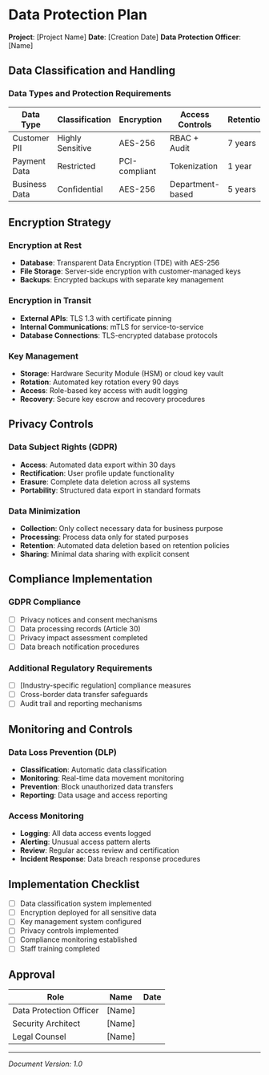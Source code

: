 # Data Protection Plan

**Project**: [Project Name]
**Date**: [Creation Date]
**Data Protection Officer**: [Name]

## Data Classification and Handling

### Data Types and Protection Requirements
| Data Type | Classification | Encryption | Access Controls | Retention |
|-----------|----------------|------------|-----------------|-----------|
| Customer PII | Highly Sensitive | AES-256 | RBAC + Audit | 7 years |
| Payment Data | Restricted | PCI-compliant | Tokenization | 1 year |
| Business Data | Confidential | AES-256 | Department-based | 5 years |

## Encryption Strategy

### Encryption at Rest
- **Database**: Transparent Data Encryption (TDE) with AES-256
- **File Storage**: Server-side encryption with customer-managed keys
- **Backups**: Encrypted backups with separate key management

### Encryption in Transit
- **External APIs**: TLS 1.3 with certificate pinning
- **Internal Communications**: mTLS for service-to-service
- **Database Connections**: TLS-encrypted database protocols

### Key Management
- **Storage**: Hardware Security Module (HSM) or cloud key vault
- **Rotation**: Automated key rotation every 90 days
- **Access**: Role-based key access with audit logging
- **Recovery**: Secure key escrow and recovery procedures

## Privacy Controls

### Data Subject Rights (GDPR)
- **Access**: Automated data export within 30 days
- **Rectification**: User profile update functionality
- **Erasure**: Complete data deletion across all systems
- **Portability**: Structured data export in standard formats

### Data Minimization
- **Collection**: Only collect necessary data for business purpose
- **Processing**: Process data only for stated purposes
- **Retention**: Automated data deletion based on retention policies
- **Sharing**: Minimal data sharing with explicit consent

## Compliance Implementation

### GDPR Compliance
- [ ] Privacy notices and consent mechanisms
- [ ] Data processing records (Article 30)
- [ ] Privacy impact assessment completed
- [ ] Data breach notification procedures

### Additional Regulatory Requirements
- [ ] [Industry-specific regulation] compliance measures
- [ ] Cross-border data transfer safeguards
- [ ] Audit trail and reporting mechanisms

## Monitoring and Controls

### Data Loss Prevention (DLP)
- **Classification**: Automatic data classification
- **Monitoring**: Real-time data movement monitoring
- **Prevention**: Block unauthorized data transfers
- **Reporting**: Data usage and access reporting

### Access Monitoring
- **Logging**: All data access events logged
- **Alerting**: Unusual access pattern alerts
- **Review**: Regular access review and certification
- **Incident Response**: Data breach response procedures

## Implementation Checklist
- [ ] Data classification system implemented
- [ ] Encryption deployed for all sensitive data
- [ ] Key management system configured
- [ ] Privacy controls implemented
- [ ] Compliance monitoring established
- [ ] Staff training completed

## Approval

| Role | Name | Date |
|------|------|------|
| Data Protection Officer | [Name] | |
| Security Architect | [Name] | |
| Legal Counsel | [Name] | |

---
*Document Version: 1.0*